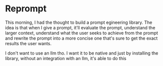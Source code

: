 # Reprompt
This morning, I had the thought to build a prompt egineering library. The idea is that when I give a prompt, it'll evaluate the prompt, understand the larger context, understand what the user seeks to achieve from the prompt and rewrite the prompt into a more concise one that's sure to get the exact results the user wants.

I don't want to use an llm tho. I want it to be native and just by installing the library, without an integration with an llm, it's able to do this